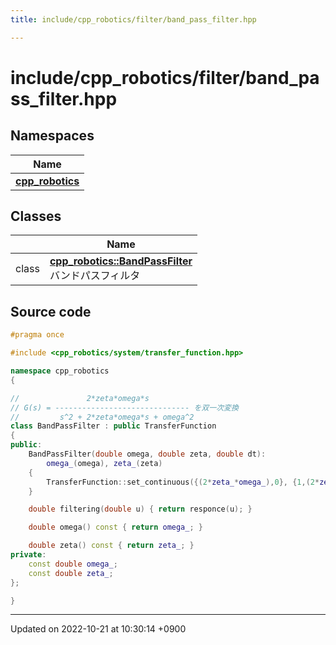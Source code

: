 ```yaml
---
title: include/cpp_robotics/filter/band_pass_filter.hpp

---
```


# include/cpp_robotics/filter/band_pass_filter.hpp



## Namespaces

| Name           |
| -------------- |
| **[cpp_robotics](/cpp_robotics/doxybook/Namespaces/namespacecpp__robotics/)**  |

## Classes

|                | Name           |
| -------------- | -------------- |
| class | **[cpp_robotics::BandPassFilter](/cpp_robotics/doxybook/Classes/classcpp__robotics_1_1BandPassFilter/)** <br>バンドパスフィルタ  |




## Source code

```cpp
#pragma once

#include <cpp_robotics/system/transfer_function.hpp>

namespace cpp_robotics
{

//               2*zeta*omega*s
// G(s) = ------------------------------ を双一次変換
//         s^2 + 2*zeta*omega*s + omega^2
class BandPassFilter : public TransferFunction
{
public:
    BandPassFilter(double omega, double zeta, double dt):
        omega_(omega), zeta_(zeta)
    {
        TransferFunction::set_continuous({(2*zeta_*omega_),0}, {1,(2*zeta_*omega_),(omega*omega)}, dt);
    }

    double filtering(double u) { return responce(u); } 

    double omega() const { return omega_; }

    double zeta() const { return zeta_; }
private:
    const double omega_;
    const double zeta_;
};

}
```


-------------------------------

Updated on 2022-10-21 at 10:30:14 +0900
